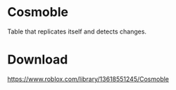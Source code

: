 # Cosmoble
Table that replicates itself and detects changes.

# Download
https://www.roblox.com/library/13618551245/Cosmoble
